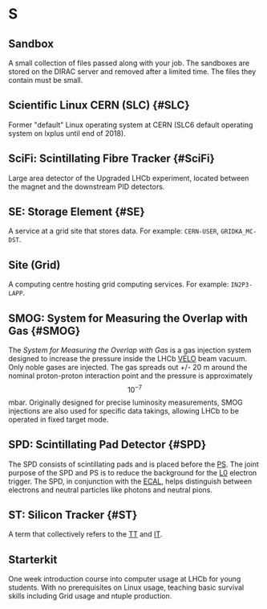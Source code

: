 # S

## Sandbox

A small collection of files passed along with your job. The sandboxes are stored on the DIRAC server and removed after a limited time. The files they contain must be small.

## Scientific Linux CERN (SLC) {#SLC}

Former "default" Linux operating system at CERN (SLC6 default operating system on lxplus until end of 2018).

## SciFi: Scintillating Fibre Tracker {#SciFi}

Large area detector of the Upgraded LHCb experiment, located between the magnet and the downstream PID detectors.

## SE: Storage Element {#SE}

A service at a grid site that stores data. For example: `CERN-USER`, `GRIDKA_MC-DST`.

## Site (Grid)

A computing centre hosting grid computing services. For example: `IN2P3-LAPP`.

## SMOG: System for Measuring the Overlap with Gas {#SMOG}

The _System for Measuring the Overlap with Gas_ is a gas injection system designed to increase the pressure inside the LHCb [VELO](v.md#VELO) beam vacuum.
Only noble gases are injected. The gas spreads out +/- 20 m around the nominal proton-proton interaction point
and the pressure is approximately $$10^{-7}$$ mbar.
Originally designed for precise luminosity measurements, SMOG injections are also used for specific data takings,
allowing LHCb to be operated in fixed target mode.

## SPD: Scintillating Pad Detector {#SPD}

The SPD consists of scintillating pads and is placed before the [PS](p.md#PS).
The joint purpose of the SPD and PS is to reduce the background for the [L0](l.md#L0) electron trigger.
The SPD, in conjunction with the [ECAL](e.md#ECAL), helps distinguish between electrons and neutral particles like photons and neutral pions.

## ST: Silicon Tracker {#ST}

A term that collectively refers to the [TT](t.md#TT) and [IT](i.md#IT).

## Starterkit

One week introduction course into computer usage at LHCb for young students. With no prerequisites on Linux usage, teaching basic survival skills including Grid usage and ntuple production.
